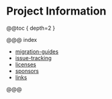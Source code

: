 # Project Information

@@toc { depth=2 }

@@@ index

* [migration-guides](migration-guides.md)
* [issue-tracking](issue-tracking.md)
* [licenses](licenses.md)
* [sponsors](sponsors.md)
* [links](links.md)

@@@